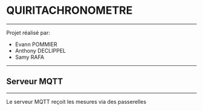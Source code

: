 # QUIRITACHRONOMETRE
*********************************
Projet réalisé par:  
- Evann POMMIER
- Anthony DECLIPPEL
- Samy RAFA
*********************************
## Serveur MQTT
*********************************
Le serveur MQTT reçoit les mesures via des passerelles
